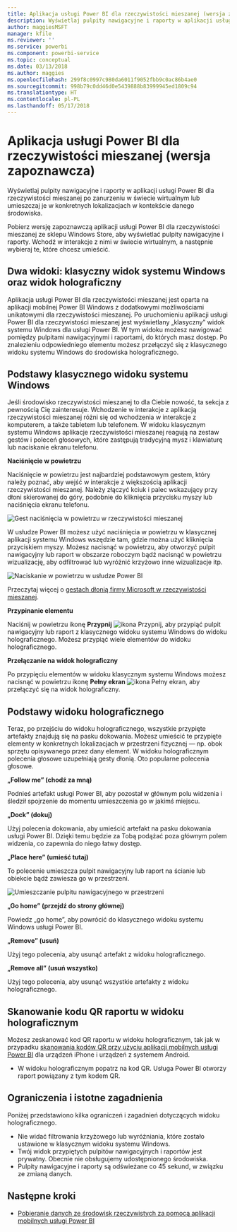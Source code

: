 ```yaml
---
title: Aplikacja usługi Power BI dla rzeczywistości mieszanej (wersja zapoznawcza)
description: Wyświetlaj pulpity nawigacyjne i raporty w aplikacji usługi Power BI dla rzeczywistości mieszanej — po zanurzeniu w świecie wirtualnym lub w kontekście swojego środowiska.
author: maggiesMSFT
manager: kfile
ms.reviewer: ''
ms.service: powerbi
ms.component: powerbi-service
ms.topic: conceptual
ms.date: 03/13/2018
ms.author: maggies
ms.openlocfilehash: 299f8c0997c980da6011f9052fbb9c0ac86b4ae0
ms.sourcegitcommit: 998b79c0dd46d0e5439888b83999945ed1809c94
ms.translationtype: HT
ms.contentlocale: pl-PL
ms.lasthandoff: 05/17/2018
---
```

# <a name="power-bi-for-mixed-reality-app-preview"></a>Aplikacja usługi Power BI dla rzeczywistości mieszanej (wersja zapoznawcza)
Wyświetlaj pulpity nawigacyjne i raporty w aplikacji usługi Power BI dla rzeczywistości mieszanej po zanurzeniu w świecie wirtualnym lub umieszczaj je w konkretnych lokalizacjach w kontekście danego środowiska. 

Pobierz wersję zapoznawczą aplikacji usługi Power BI dla rzeczywistości mieszanej ze sklepu Windows Store, aby wyświetlać pulpity nawigacyjne i raporty. Wchodź w interakcje z nimi w świecie wirtualnym, a następnie wybieraj te, które chcesz umieścić. 

## <a name="two-views-windows-classic-and-holographic"></a>Dwa widoki: klasyczny widok systemu Windows oraz widok holograficzny

Aplikacja usługi Power BI dla rzeczywistości mieszanej jest oparta na aplikacji mobilnej Power BI Windows z dodatkowymi możliwościami unikatowymi dla rzeczywistości mieszanej. Po uruchomieniu aplikacji usługi Power BI dla rzeczywistości mieszanej jest wyświetlany „klasyczny” widok systemu Windows dla usługi Power BI. W tym widoku możesz nawigować pomiędzy pulpitami nawigacyjnymi i raportami, do których masz dostęp. Po znalezieniu odpowiedniego elementu możesz przełączyć się z klasycznego widoku systemu Windows do środowiska holograficznego. 


## <a name="windows-classic-view-basics"></a>Podstawy klasycznego widoku systemu Windows

Jeśli środowisko rzeczywistości mieszanej to dla Ciebie nowość, ta sekcja z pewnością Cię zainteresuje. Wchodzenie w interakcje z aplikacją rzeczywistości mieszanej różni się od wchodzenia w interakcje z komputerem, a także tabletem lub telefonem. W widoku klasycznym systemu Windows aplikacje rzeczywistości mieszanej reagują na zestaw gestów i poleceń głosowych, które zastępują tradycyjną mysz i klawiaturę lub naciskanie ekranu telefonu. 

**Naciśnięcie w powietrzu**

Naciśnięcie w powietrzu jest najbardziej podstawowym gestem, który należy poznać, aby wejść w interakcje z większością aplikacji rzeczywistości mieszanej. Należy złączyć kciuk i palec wskazujący przy dłoni skierowanej do góry, podobnie do kliknięcia przycisku myszy lub naciśnięcia ekranu telefonu.  

![Gest naciśnięcia w powietrzu w rzeczywistości mieszanej](media/mobile-mixed-reality-app/power-bi-hololens-airtap.png)

W usłudze Power BI możesz użyć naciśnięcia w powietrzu w klasycznej aplikacji systemu Windows wszędzie tam, gdzie można użyć kliknięcia przyciskiem myszy. Możesz nacisnąć w powietrzu, aby otworzyć pulpit nawigacyjny lub raport w obszarze roboczym bądź nacisnąć w powietrzu wizualizację, aby odfiltrować lub wyróżnić krzyżowo inne wizualizacje itp.

![Naciskanie w powietrzu w usłudze Power BI](media/mobile-mixed-reality-app/power-bi-hololens-airtap-hand.png) 

Przeczytaj więcej o [gestach dłonią firmy Microsoft w rzeczywistości mieszanej](https://developer.microsoft.com/windows/mixed-reality/gestures).

**Przypinanie elementu** 

Naciśnij w powietrzu ikonę **Przypnij** ![ikona Przypnij](media/mobile-mixed-reality-app/power-bi-hololens-pin.png), aby przypiąć pulpit nawigacyjny lub raport z klasycznego widoku systemu Windows do widoku holograficznego. Możesz przypiąć wiele elementów do widoku holograficznego. 

**Przełączanie na widok holograficzny**

Po przypięciu elementów w widoku klasycznym systemu Windows możesz nacisnąć w powietrzu ikonę **Pełny ekran** ![ikona Pełny ekran](media/mobile-mixed-reality-app/power-bi-hololens-fullscreen.png), aby przełączyć się na widok holograficzny. 


## <a name="holographic-view-basics"></a>Podstawy widoku holograficznego

Teraz, po przejściu do widoku holograficznego, wszystkie przypięte artefakty znajdują się na pasku dokowania. Możesz umieścić te przypięte elementy w konkretnych lokalizacjach w przestrzeni fizycznej — np. obok sprzętu opisywanego przez dany element. W widoku holograficznym polecenia głosowe uzupełniają gesty dłonią. Oto popularne polecenia głosowe.

**„Follow me” (chodź za mną)** 

Podnieś artefakt usługi Power BI, aby pozostał w głównym polu widzenia i śledził spojrzenie do momentu umieszczenia go w jakimś miejscu.

**„Dock” (dokuj)** 

Użyj polecenia dokowania, aby umieścić artefakt na pasku dokowania usługi Power BI. Dzięki temu będzie za Tobą podążać poza głównym polem widzenia, co zapewnia do niego łatwy dostęp.

**„Place here” (umieść tutaj)**

To polecenie umieszcza pulpit nawigacyjny lub raport na ścianie lub obiekcie bądź zawiesza go w przestrzeni.

![Umieszczanie pulpitu nawigacyjnego w przestrzeni](media/mobile-mixed-reality-app/power-bi-hololens-place-visuals.png)

**„Go home” (przejdź do strony głównej)**

Powiedz „go home”, aby powrócić do klasycznego widoku systemu Windows usługi Power BI. 

**„Remove” (usuń)**

Użyj tego polecenia, aby usunąć artefakt z widoku holograficznego.

**„Remove all” (usuń wszystko)** 

Użyj tego polecenia, aby usunąć wszystkie artefakty z widoku holograficznego.


## <a name="scan-a-report-qr-code-in-holographic-view"></a>Skanowanie kodu QR raportu w widoku holograficznym

Możesz zeskanować kod QR raportu w widoku holograficznym, tak jak w przypadku [skanowania kodów QR przy użyciu aplikacji mobilnych usługi Power BI](mobile-apps-qr-code.md) dla urządzeń iPhone i urządzeń z systemem Android.

- W widoku holograficznym popatrz na kod QR. Usługa Power BI otworzy raport powiązany z tym kodem QR.

## <a name="limitations-and-considerations"></a>Ograniczenia i istotne zagadnienia

Poniżej przedstawiono kilka ograniczeń i zagadnień dotyczących widoku holograficznego.

- Nie widać filtrowania krzyżowego lub wyróżniania, które zostało ustawione w klasycznym widoku systemu Windows.
- Twój widok przypiętych pulpitów nawigacyjnych i raportów jest prywatny. Obecnie nie obsługujemy udostępnionego środowiska.
- Pulpity nawigacyjne i raporty są odświeżane co 45 sekund, w związku ze zmianą danych.


## <a name="next-steps"></a>Następne kroki

- [Pobieranie danych ze środowisk rzeczywistych za pomocą aplikacji mobilnych usługi Power BI](mobile-apps-data-in-real-world-context.md)

 



